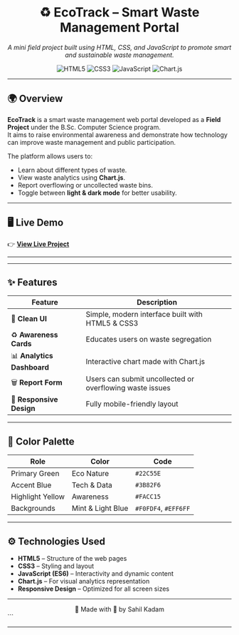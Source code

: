 <div align="center">

# ♻️ EcoTrack – Smart Waste Management Portal

*A mini field project built using HTML, CSS, and JavaScript to promote smart and sustainable waste management.*

![HTML5](https://img.shields.io/badge/HTML5-E34F26?style=for-the-badge&logo=html5&logoColor=white)
![CSS3](https://img.shields.io/badge/CSS3-1572B6?style=for-the-badge&logo=css3&logoColor=white)
![JavaScript](https://img.shields.io/badge/JavaScript-F7DF1E?style=for-the-badge&logo=javascript&logoColor=black)
![Chart.js](https://img.shields.io/badge/Chart.js-FF6384?style=for-the-badge&logo=chartdotjs&logoColor=white)

</div>

---

## 🌍 Overview

**EcoTrack** is a smart waste management web portal developed as a **Field Project** under the B.Sc. Computer Science program.  
It aims to raise environmental awareness and demonstrate how technology can improve waste management and public participation.

The platform allows users to:
- Learn about different types of waste.
- View waste analytics using **Chart.js**.
- Report overflowing or uncollected waste bins.
- Toggle between **light & dark mode** for better usability.

---

## 🖥️ Live Demo
👉 **[View Live Project](https://sahilkadam.github.io/EcoTrack/index.html)**  

---

---

## ✨ Features

| Feature | Description |
|----------|-------------|
| 🌱 **Clean UI** | Simple, modern interface built with HTML5 & CSS3 |
| ♻️ **Awareness Cards** | Educates users on waste segregation |
| 📊 **Analytics Dashboard** | Interactive chart made with Chart.js |
| 🗑️ **Report Form** | Users can submit uncollected or overflowing waste issues |
| 📱 **Responsive Design** | Fully mobile-friendly layout |

---

## 🎨 Color Palette

| Role | Color | Code |
|------|--------|------|
| Primary Green | Eco Nature | `#22C55E` |
| Accent Blue | Tech & Data | `#3B82F6` |
| Highlight Yellow | Awareness | `#FACC15` |
| Backgrounds | Mint & Light Blue | `#F0FDF4`, `#EFF6FF` |

---

## ⚙️ Technologies Used

- **HTML5** – Structure of the web pages  
- **CSS3** – Styling and layout  
- **JavaScript (ES6)** – Interactivity and dynamic content  
- **Chart.js** – For visual analytics representation  
- **Responsive Design** – Optimized for all screen sizes

---

<div align="center">
🌿 Made with 💚 by Sahil Kadam
</div> ```

---
